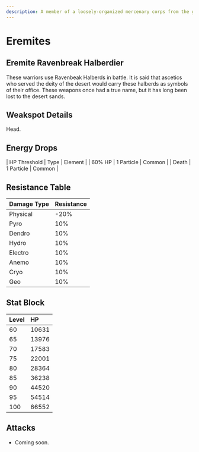 ```yaml
---
description: A member of a loosely-organized mercenary corps from the golden desert sands. Will work for anyone as long as the pay is good.
---
```


# Eremites

## Eremite Ravenbreak Halberdier

These warriors use Ravenbeak Halberds in battle. It is said that ascetics who served the deity of the desert would carry these halberds as symbols of their office. These weapons once had a true name, but it has long been lost to the desert sands.  

## Weakspot Details

Head.  

## Energy Drops

| HP Threshold | Type | Element |
| 60% HP | 1 Particle | Common | 
| Death | 1 Particle | Common |

## Resistance Table

| Damage Type | Resistance |
| :--- | :--- |
| Physical | -20% |
| Pyro | 10% |
| Dendro | 10% |
| Hydro | 10% |
| Electro | 10% |
| Anemo | 10% |
| Cryo | 10% |
| Geo | 10% |

## Stat Block

| Level | HP |
| :--- | :--- |
| 60 | 10631 |
| 65 | 13976 |
| 70 | 17583 |
| 75 | 22001 |
| 80 | 28364 |
| 85 | 36238 |
| 90 | 44520 |
| 95 | 54514 |
| 100 | 66552 |

## Attacks 

* Coming soon.
